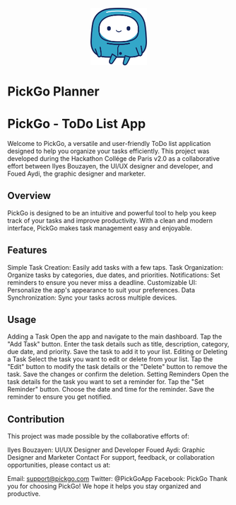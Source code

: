 <!-- prettier-ignore -->
<p align="center">
<img src="public/logo256.png" width="128px" />
<h1>PickGo Planner </h1>
</p>

<p align="center">

<h1> PickGo - ToDo List App </h1>
Welcome to PickGo, a versatile and user-friendly ToDo list application designed to help you organize your tasks efficiently. This project was developed during the Hackathon Collége de Paris v2.0 as a collaborative effort between Ilyes Bouzayen, the UI/UX designer and developer, and Foued Aydi, the graphic designer and marketer.

<h2> Overview </h2> 
PickGo is designed to be an intuitive and powerful tool to help you keep track of your tasks and improve productivity. With a clean and modern interface, PickGo makes task management easy and enjoyable.

<h2>Features</h2>

Simple Task Creation: Easily add tasks with a few taps.
Task Organization: Organize tasks by categories, due dates, and priorities.
Notifications: Set reminders to ensure you never miss a deadline.
Customizable UI: Personalize the app's appearance to suit your preferences.
Data Synchronization: Sync your tasks across multiple devices.

<h2>Usage</h2>

Adding a Task
Open the app and navigate to the main dashboard.
Tap the "Add Task" button.
Enter the task details such as title, description, category, due date, and priority.
Save the task to add it to your list.
Editing or Deleting a Task
Select the task you want to edit or delete from your list.
Tap the "Edit" button to modify the task details or the "Delete" button to remove the task.
Save the changes or confirm the deletion.
Setting Reminders
Open the task details for the task you want to set a reminder for.
Tap the "Set Reminder" button.
Choose the date and time for the reminder.
Save the reminder to ensure you get notified.

<h2>Contribution</h2>
This project was made possible by the collaborative efforts of:

Ilyes Bouzayen: UI/UX Designer and Developer
Foued Aydi: Graphic Designer and Marketer
Contact
For support, feedback, or collaboration opportunities, please contact us at:

Email: support@pickgo.com
Twitter: @PickGoApp
Facebook: PickGo
Thank you for choosing PickGo! We hope it helps you stay organized and productive.

